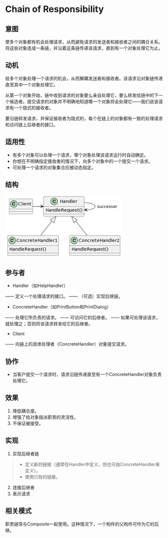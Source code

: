 # Chain of Responsibility

## 意图

使多个对象都有机会处理请求，从而避免请求的发送者和接收者之间的耦合关系。将这些对象连成一条链，并沿着这条链传递该请求，直到有一个对象处理它为止。

## 动机

给多个对象处理一个请求的机会，从而解耦发送者和接收者。该请求沿对象链传递直至其中一个对象处理它。

从第一个对象开始，链中收到请求的对象要么亲自处理它，要么转发给链中的下一个候选者。提交请求的对象并不明确地知道哪一个对象将会处理它——我们说该请求有一个隐式的接收者。

要沿链转发请求，并保证接收者为隐式的，每个在链上的对象都有一致的处理请求和访问链上后继者的接口。

## 适用性

- 有多个对象可以处理一个请求，哪个对象处理该请求运行时自动确定。
- 你想在不明确指定接收者的情况下，向多个对象中的一个提交一个请求。
- 可处理一个请求的对象集合应被动态指定。

## 结构

![ChainOfResponsibility](ChainOfResponsibility.png)

## 参与者

- Handler（如HelpHandler）

—— 定义一个处理请求的接口。
—— （可选）实现后继链。

- ConcreteHandler（如PrintButton和PrintDialog）

—— 处理它所负责的请求。
—— 可访问它的后继者。
—— 如果可处理该请求，就处理之；否则将该请求转发给它的后继者。

- Client

—— 向链上的具体处理者（ConcreteHandler）对象提交请求。

## 协作

- 当客户提交一个请求时，请求沿链传递直至有一个ConcreteHandler对象负责处理它。

## 效果

1. 降低耦合度。
2. 增强了给对象指派职责的灵活性。
3. 不保证被接受。

## 实现

1. 实现后继者链

> - 定义新的链接（通常在Handler中定义，但也可由ConcreteHandler来定义）。
> - 使用已有的链接。

2. 连接后继者
3. 表示请求

## 相关模式

职责链常与Composite一起使用。这种情况下，一个构件的父构件可作为它的后继。
